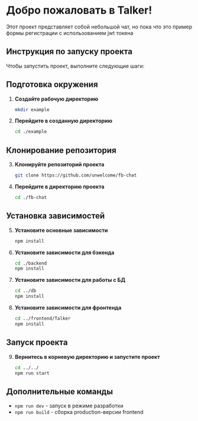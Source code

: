 # Добро пожаловать в Talker!

Этот проект представляет собой небольшой чат, но пока что это пример формы регистрации с использованием jwt токена

## Инструкция по запуску проекта

Чтобы запустить проект, выполните следующие шаги:

## Подготовка окружения

1. **Создайте рабочую директорию**  
   ```bash
   mkdir example
   ```

2. **Перейдите в созданную директорию**  
   ```bash
   cd ./example
   ```

## Клонирование репозитория

3. **Клонируйте репозиторий проекта**  
   ```bash
   git clone https://github.com/unwelcome/fb-chat
   ```

4. **Перейдите в директорию проекта**  
   ```bash
   cd ./fb-chat
   ```

## Установка зависимостей

5. **Установите основные зависимости**  
   ```bash
   npm install
   ```

6. **Установите зависимости для бэкенда**  
   ```bash
   cd ./backend
   npm install
   ```

7. **Установите зависимости для работы с БД**  
   ```bash
   cd ../db
   npm install
   ```

8. **Установите зависимости для фронтенда**  
   ```bash
   cd ../frontend/Talker
   npm install
   ```

## Запуск проекта

9. **Вернитесь в корневую директорию и запустите проект**  
   ```bash
   cd ../../
   npm run start
   ```

## Дополнительные команды

- `npm run dev` - запуск в режиме разработки
- `npm run build` - сборка production-версии frontend
